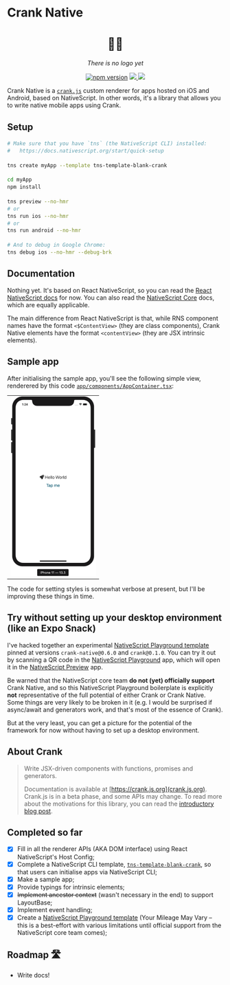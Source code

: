 # Crank Native

<div align="center">
    <h1>🔧🤖</h1>
    <p><em>There is no logo yet</em></p>
</div>

<p align="center">
    <a href="https://badge.fury.io/js/crank-native"><img src="https://badge.fury.io/js/crank-native.svg" alt="npm version" height="18"></a>
    <a href="https://opensource.org/licenses/mit-license.php">
        <img src="https://badges.frapsoft.com/os/mit/mit.png?v=103"/>
    </a>
    <a href="https://twitter.com/intent/follow?screen_name=LinguaBrowse">
        <img src="https://img.shields.io/twitter/follow/LinguaBrowse.svg?style=social&logo=twitter"/>
    </a>
</p>

Crank Native is a [`crank.js`](https://github.com/bikeshaving/crank) custom renderer for apps hosted on iOS and Android, based on NativeScript. In other words, it's a library that allows you to write native mobile apps using Crank.

## Setup

```sh
# Make sure that you have `tns` (the NativeScript CLI) installed:
#   https://docs.nativescript.org/start/quick-setup

tns create myApp --template tns-template-blank-crank

cd myApp
npm install

tns preview --no-hmr
# or
tns run ios --no-hmr
# or
tns run android --no-hmr

# And to debug in Google Chrome:
tns debug ios --no-hmr --debug-brk
```

## Documentation

Nothing yet. It's based on React NativeScript, so you can read the [React NativeScript docs](https://react-nativescript.netlify.com/) for now. You can also read the [NativeScript Core](https://docs.nativescript.org/start/introduction) docs, which are equally applicable.

The main difference from React NativeScript is that, while RNS component names have the format `<$ContentView>` (they are class components), Crank Native elements have the format `<contentView>` (they are JSX intrinsic elements).


## Sample app

After initialising the sample app, you'll see the following simple view, renderered by this code [`app/components/AppContainer.tsx`](https://github.com/shirakaba/tns-template-blank-crank/blob/master/app/components/AppContainer.tsx):

<table>
    <tbody>
        <tr>
            <td align="center" valign="middle">
                <img width="200px" src="/site/hello_world.png"/>
            </td>
        </tr>
    </tbody>
</table>

The code for setting styles is somewhat verbose at present, but I'll be improving these things in time.

## Try without setting up your desktop environment (like an Expo Snack)

I've hacked together an experimental [NativeScript Playground template](https://play.nativescript.org/?template=play-react&id=lwOLY2&v=1) pinned at versions `crank-native@0.6.0` and `crank@0.1.0`. You can try it out by scanning a QR code in the [NativeScript Playground](https://apps.apple.com/us/app/nativescript-playground/id1263543946?ls=1) app, which will open it in the [NativeScript Preview](https://apps.apple.com/us/app/nativescript-preview/id1264484702) app.

Be warned that the NativeScript core team **do not (yet) officially support** Crank Native, and so this NativeScript Playground boilerplate is explicitly **not** representative of the full potential of either Crank or Crank Native. Some things are very likely to be broken in it (e.g. I would be surprised if async/await and generators work, and that's most of the essence of Crank).

But at the very least, you can get a picture for the potential of the framework for now without having to set up a desktop environment.

## About Crank

> Write JSX-driven components with functions, promises and generators.
>
> Documentation is available at [https://crank.js.org](crank.js.org). Crank.js is in a beta phase, and some APIs may change. To read more about the motivations for this library, you can read the [introductory blog post](https://crank.js.org/blog/introducing-crank).

## Completed so far

- [x] Fill in all the renderer APIs (AKA DOM interface) using React NativeScript's Host Config;
- [x] Complete a NativeScript CLI template, [`tns-template-blank-crank`](https://github.com/shirakaba/tns-template-blank-crank), so that users can initialise apps via NativeScript CLI;
- [x] Make a sample app;
- [x] Provide typings for intrinsic elements;
- [x] ~~Implement ancestor context~~ (wasn't necessary in the end) to support LayoutBase;
- [x] Implement event handling;
- [x] Create a [NativeScript Playground template](https://play.nativescript.org/?template=play-react&id=GtKudF&v=10) (Your Mileage May Vary – this is a best-effort with various limitations until official support from the NativeScript core team comes);

## Roadmap 🛣

* Write docs!